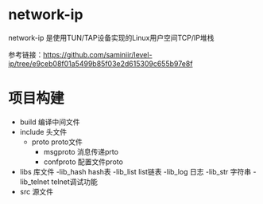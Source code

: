 # network-ip
network-ip 是使用TUN/TAP设备实现的Linux用户空间TCP/IP堆栈

参考链接：https://github.com/saminiir/level-ip/tree/e9ceb08f01a5499b85f03e2d615309c655b97e8f


# 项目构建
- build 编译中间文件
- include 头文件
  - proto proto文件
    - msgproto  消息传递prto
    - confproto 配置文件proto
- libs 库文件
  -lib_hash hash表
  -lib_list list链表
  -lib_log 日志
  -lib_str 字符串
  -lib_telnet telnet调试功能
- src 源文件